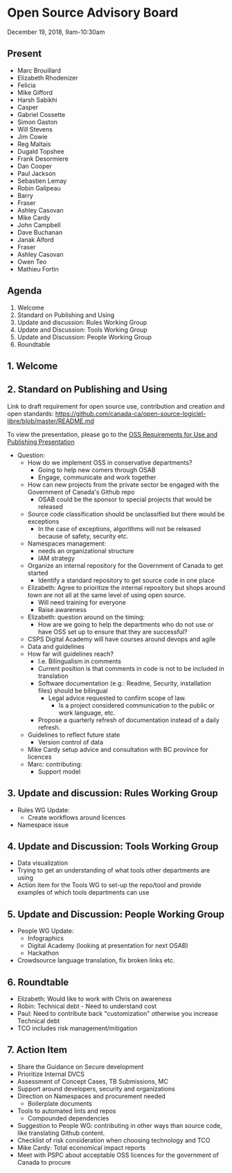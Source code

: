 # Open Source Advisory Board

December 19, 2018, 9am-10:30am

## Present

* Marc Brouillard
* Elizabeth Rhodenizer
* Felicia
* Mike Gifford
* Harsh Sabikhi
* Casper
* Gabriel Cossette
* Simon Gaston
* Will Stevens
* Jim Cowie
* Reg Maltais
* Dugald Topshee
* Frank Desormiere
* Dan Cooper
* Paul Jackson
* Sebastien Lemay
* Robin Galipeau
* Barry
* Fraser
* Ashley Casovan
* Mike Cardy
* John Campbell
* Dave Buchanan
* Janak Alford
* Fraser
* Ashley Casovan
* Owen Teo
* Mathieu Fortin

## Agenda
1. Welcome
2. Standard on Publishing and Using
3. Update and discussion: Rules Working Group
4. Update and Discussion: Tools Working Group
5. Update and Discussion: People Working Group
6. Roundtable

## 1. Welcome

## 2. Standard on Publishing and Using

Link to draft requirement for open source use, contribution and creation and open standards: https://github.com/canada-ca/open-source-logiciel-libre/blob/master/README.md

To view the presentation, please go to the [OSS Requirements for Use and Publishing Presentation](https://github.com/canada-ca/OS-Advisory_Conseil-SO/issues/93)

* Question:
  * How do we implement OSS in conservative departments?
    * Going to help new comers through OSAB
    * Engage, communicate and work together
  * How can new projects from the  private sector be engaged with the Government of Canada's Github repo
    * OSAB could be the sponsor to special projects that would be released
  * Source code classification should be unclassified but there would be exceptions
    * In the case of exceptions, algorithms will not be released because of safety, security etc.
  * Namespaces management:
    * needs an organizational structure
    * IAM strategy
  * Organize an internal repository for the Government of Canada to get started
    * Identify a standard repository to get source code in one place
  * Elizabeth: Agree to prioritize the internal repository but shops around town are not all at the same level of using open source.
    * Will need training for everyone
    * Raise awareness
  * Elizabeth: question around on the timing:
    * How are we going to help the departments who do not use or have OSS set up to ensure that they are successful?
  * CSPS Digital Academy will have courses around devops and agile
  * Data and guidelines
  * How far will guidelines reach?
    * I.e. Bilingualism in comments
    * Current position is that comments in code is not to be included in translation
    * Software documentation (e.g.: Readme, Security, installation files) should be bilingual
      * Legal advice requested to confirm scope of law.
        * Is a project considered communication to the public or work language, etc.
    * Propose a quarterly refresh of documentation instead of a daily refresh.
  * Guidelines to reflect future state
    * Version control of data
  * Mike Cardy setup advice and consultation with BC province for licences
  * Marc: contributing:
    * Support model


## 3. Update and discussion: Rules Working Group

* Rules WG Update:
  * Create workflows around licences
* Namespace issue

## 4. Update and Discussion: Tools Working Group

* Data visualization
* Trying to get an understanding of what tools other departments are using
* Action item for the Tools WG to set-up the repo/tool and provide examples of which tools departments can use

## 5. Update and Discussion: People Working Group

* People WG Update:
  * Infographics
  * Digital Academy (looking at presentation for next OSAB)
  * Hackathon
* Crowdsource language translation, fix broken links etc.

## 6. Roundtable

* Elizabeth: Would like to work with Chris on awareness
* Robin: Technical debt - Need to understand cost
* Paul: Need to contribute back "customization" otherwise you increase Technical debt
* TCO includes risk management/mitigation

## 7. Action Item

* Share the Guidance on Secure development
* Prioritize Internal DVCS
* Assessment of Concept Cases, TB Submissions, MC
* Support around developers, security and organizations
* Direction on Namespaces and procurement needed
  * Boilerplate documents
* Tools to automated lints and repos
  * Compounded dependencies
* Suggestion to People WG: contributing in other ways than source code, like translating Github content.
* Checklist of risk consideration when choosing technology and TCO
* Mike Cardy: Total economical impact reports
* Meet with PSPC about acceptable OSS licences for the government of Canada to procure
